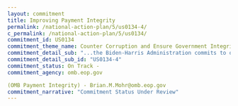 ```yaml
---
layout: commitment
title: Improving Payment Integrity
permalink: /national-action-plan/5/us0134-4/
c_permalink: /national-action-plan/5/us0134/
commitment_id: US0134
commitment_theme_name: Counter Corruption and Ensure Government Integrity and Accountability to the Public
commitment_detail_sub: "...the Biden-Harris Administration commits to ongoing efforts to improve annual reporting [to prevent and reduce improper payments]."
commitment_detail_sub_id: "US0134-4"
commitment_status: On Track -
commitment_agency: omb.eop.gov

(OMB Payment Integrity) - Brian.M.Mohr@omb.eop.gov
commitment_narrative: "Commitment Status Under Review"
---
```


